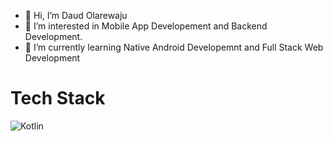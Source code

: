 - 👋 Hi, I’m Daud Olarewaju
- 👀 I’m interested in Mobile App Developement and Backend Development.
- 🌱 I’m currently learning Native Android Developemnt and Full Stack Web Development
<!---
Daud94/Daud94 is a ✨ special ✨ repository because its `README.md` (this file) appears on your GitHub profile.
You can click the Preview link to take a look at your changes.
--->
# Tech Stack

![Kotlin](https://img.shields.io/badge/kotlin-%230095D5.svg?style=for-the-badge&logo=kotlin&logoColor=white)
